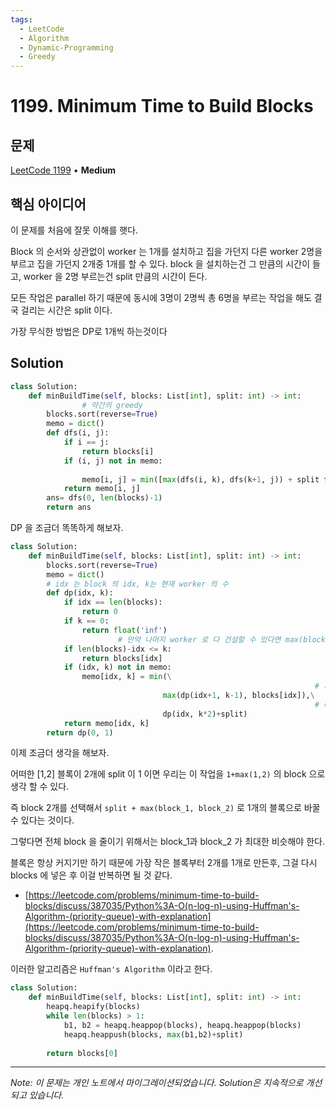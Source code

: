 ```yaml
---
tags:
  - LeetCode
  - Algorithm
  - Dynamic-Programming
  - Greedy
---
```


# 1199. Minimum Time to Build Blocks

## 문제

[LeetCode 1199](https://leetcode.com/problems/minimum-time-to-build-blocks/) • **Medium**

## 핵심 아이디어

이 문제를 처음에 잘못 이해를 햇다.

Block 의 순서와 상관없이 worker 는 1개를 설치하고 집을 가던지 다른 worker 2명을 부르고 집을 가던지 2개중 1개를 할 수 있다. block 을 설치하는건 그 만큼의 시간이 들고, worker 을 2명 부르는건 split 만큼의 시간이 든다.

모든 작업은 parallel 하기 때문에 동시에 3명이 2명씩 총 6명을 부르는 작업을 해도 결국 걸리는 시간은 split 이다.

  

  

가장 무식한 방법은 DP로 1개씩 하는것이다

## Solution

```python
class Solution:
    def minBuildTime(self, blocks: List[int], split: int) -> int:
				# 약간의 greedy 
        blocks.sort(reverse=True)
        memo = dict()
        def dfs(i, j):
            if i == j:
                return blocks[i]
            if (i, j) not in memo:
								
                memo[i, j] = min([max(dfs(i, k), dfs(k+1, j)) + split for k in range(i, j)])
            return memo[i, j]
        ans= dfs(0, len(blocks)-1)
        return ans
```

  

DP 을 조금더 똑똑하게 해보자.

```python
class Solution:
    def minBuildTime(self, blocks: List[int], split: int) -> int:
        blocks.sort(reverse=True)
        memo = dict()
        # idx 는 block 의 idx, k는 현재 worker 의 수
        def dp(idx, k):
            if idx == len(blocks):
                return 0
            if k == 0:
                return float('inf')
						# 만약 나머지 worker 로 다 건설할 수 있다면 max(blocks[idx:])가 되고, blocks[idx]
            if len(blocks)-idx <= k:
                return blocks[idx]
            if (idx, k) not in memo:
                memo[idx, k] = min(\
																	# 지금 worker 로 처리하던가
                                  max(dp(idx+1, k-1), blocks[idx]),\
																	# 다같이 친구 2명을 부르던가
                                  dp(idx, k*2)+split)
            return memo[idx, k]
        return dp(0, 1)
```

  

이제 조금더 생각을 해보자.

어떠한 [1,2] 블록이 2개에 split 이 1 이면 우리는 이 작업을 `1+max(1,2)` 의 block 으로 생각 할 수 있다.

즉 block 2개를 선택해서 `split + max(block_1, block_2)` 로 1개의 블록으로 바꿀 수 있다는 것이다.

그렇다면 전체 block 을 줄이기 위해서는 block_1과 block_2 가 최대한 비슷해야 한다.

블록은 항상 커지기만 하기 때문에 가장 작은 블록부터 2개를 1개로 만든후, 그걸 다시 blocks 에 넣은 후 이걸 반복하면 될 것 같다.

- [https://leetcode.com/problems/minimum-time-to-build-blocks/discuss/387035/Python%3A-O(n-log-n)-using-Huffman's-Algorithm-(priority-queue)-with-explanation](https://leetcode.com/problems/minimum-time-to-build-blocks/discuss/387035/Python%3A-O(n-log-n)-using-Huffman's-Algorithm-(priority-queue)-with-explanation).

이러한 알고리즘은 `Huffman's Algorithm` 이라고 한다.

```python
class Solution:
    def minBuildTime(self, blocks: List[int], split: int) -> int:
        heapq.heapify(blocks)
        while len(blocks) > 1:
            b1, b2 = heapq.heappop(blocks), heapq.heappop(blocks)
            heapq.heappush(blocks, max(b1,b2)+split)
            
        return blocks[0]
```

---

*Note: 이 문제는 개인 노트에서 마이그레이션되었습니다. Solution은 지속적으로 개선되고 있습니다.*
